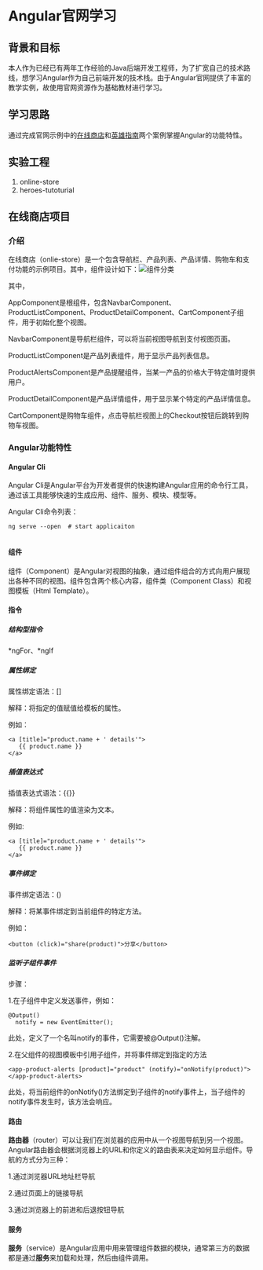 # Angular官网学习

## 背景和目标

本人作为已经已有两年工作经验的Java后端开发工程师，为了扩宽自己的技术路线，想学习Angular作为自己前端开发的技术栈。由于Angular官网提供了丰富的教学实例，故使用官网资源作为基础教材进行学习。

## 学习思路

通过完成官网示例中的[在线商店](<https://angular.cn/start>)和[英雄指南](<https://angular.cn/tutorial>)两个案例掌握Angular的功能特性。



## 实验工程

1. online-store
2. heroes-tutoturial



## 在线商店项目

### 介绍

在线商店（onlie-store）是一个包含导航栏、产品列表、产品详情、购物车和支付功能的示例项目。其中，组件设计如下：![组件分类](C:\Users\tanji\tanjie\git_workspace\angular-office-study\design\online-store\组件分类.png)



其中，

AppComponent是根组件，包含NavbarComponent、ProductListComponent、ProductDetailComponent、CartComponent子组件，用于初始化整个视图。

NavbarComponent是导航栏组件，可以将当前视图导航到支付视图页面。

ProductListComponent是产品列表组件，用于显示产品列表信息。

ProductAlertsComponent是产品提醒组件，当某一产品的价格大于特定值时提供用户。

ProductDetailComponent是产品详情组件，用于显示某个特定的产品详情信息。

CartComponent是购物车组件，点击导航栏视图上的Checkout按钮后跳转到购物车视图。

### Angular功能特性

#### Angular Cli

Angular Cli是Angular平台为开发者提供的快速构建Angular应用的命令行工具，通过该工具能够快速的生成应用、组件、服务、模块、模型等。

Angular Cli命令列表：

```shell
ng serve --open  # start applicaiton


```



#### 组件

组件（Component）是Angular对视图的抽象，通过组件组合的方式向用户展现出各种不同的视图。组件包含两个核心内容，组件类（Component Class）和视图模板（Html Template）。

#### 指令

##### 结构型指令

*ngFor、*ngIf

##### 属性绑定

属性绑定语法：[]

解释：将指定的值赋值给模板的属性。

例如：

```
<a [title]="product.name + ' details'">
   {{ product.name }}
</a>
```

##### 插值表达式

插值表达式语法：{{}}

解释：将组件属性的值渲染为文本。

例如:

```
<a [title]="product.name + ' details'">
   {{ product.name }}
</a>
```

##### 事件绑定

事件绑定语法：()

解释：将某事件绑定到当前组件的特定方法。

例如：

```
<button (click)="share(product)">分享</button>
```

##### 监听子组件事件

步骤：

1.在子组件中定义发送事件，例如：

```
@Output()
  notify = new EventEmitter();
```

此处，定义了一个名叫notify的事件，它需要被@Output()注解。

2.在父组件的视图模板中引用子组件，并将事件绑定到指定的方法

```
<app-product-alerts [product]="product" (notify)="onNotify(product)"></app-product-alerts>
```

此处，将当前组件的onNotify()方法绑定到子组件的notify事件上，当子组件的notify事件发生时，该方法会响应。

#### 路由

**路由器**（router）可以让我们在浏览器的应用中从一个视图导航到另一个视图。Angular路由器会根据浏览器上的URL和你定义的路由表来决定如何显示组件。导航的方式分为三种：

1.通过浏览器URL地址栏导航

2.通过页面上的链接导航

3.通过浏览器上的前进和后退按钮导航



#### 服务

**服务**（service）是Angular应用中用来管理组件数据的模块，通常第三方的数据都是通过**服务**来加载和处理，然后由组件调用。

